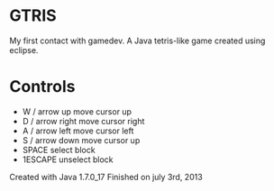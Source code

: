 # GTRIS

My first contact with gamedev.
A Java tetris-like game created using eclipse.

# Controls
 
* W / arrow up		move cursor up
* D / arrow right		move cursor right
* A / arrow left		move cursor left
* S / arrow down		move cursor up
* SPACE					select block
* 1ESCAPE				unselect block
	
Created with Java 1.7.0_17
Finished on july 3rd, 2013
